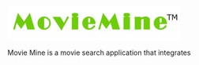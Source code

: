 <p lign='center'>
<img src="src\logo.png" width='350' alt='accessibility text' button onClick='https://movie-mine.netlify.app/' ></p>
Movie Mine is a movie search application that integrates
